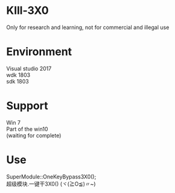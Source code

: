 # KIll-3X0
Only for research and learning, not for commercial and illegal use

# Environment
Visual studio 2017  
wdk 1803  
sdk 1803  

# Support
Win 7  
Part of the win10  
(waiting for complete)


# Use
SuperModule::OneKeyBypass3X0();  
超级模块.一键干3X0()
(ヾ(≧O≦)〃~)
